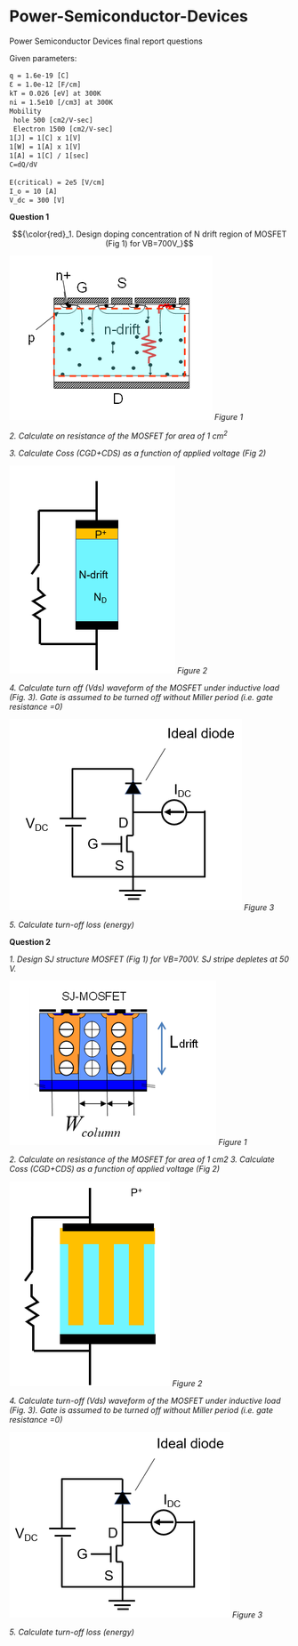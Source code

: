 # Power-Semiconductor-Devices
Power Semiconductor Devices final report questions

Given parameters:

    q = 1.6e-19 [C]
    Ɛ = 1.0e-12 [F/cm]
    kT = 0.026 [eV] at 300K
    ni = 1.5e10 [/cm3] at 300K
    Mobility
     hole 500 [cm2/V-sec]
     Electron 1500 [cm2/V-sec]
    1[J] = 1[C] x 1[V]
    1[W] = 1[A] x 1[V]
    1[A] = 1[C] / 1[sec]
    C=dQ/dV
    
    E(critical) = 2e5 [V/cm]
    I_o = 10 [A]
    V_dc = 300 [V]

**Question 1**

$${\color{red}_1.  Design doping concentration of N drift region of MOSFET (Fig 1) for VB=700V_}$$

![](/figures/figure1-1.png)
*Figure 1*

_2.  Calculate on resistance of the MOSFET for area of 1 cm<sup>2</sup>_

_3.  Calculate Coss (CGD+CDS) as a function of applied voltage (Fig 2)_

![](/figures/figure1-2.png)
*Figure 2*

_4.  Calculate turn off (Vds) waveform of the MOSFET under inductive load (Fig. 3). Gate is assumed to be turned off without Miller period (i.e. gate resistance =0)_

![figure 3](/figures/figure1-3.png)
*Figure 3*

_5.  Calculate turn-off loss (energy)_




**Question 2**

_1.  Design SJ structure MOSFET (Fig 1) for VB=700V. SJ stripe depletes at 50 V._

![](/figures/figure2-1.png)
*Figure 1*

_2.  Calculate on resistance of the MOSFET for area of 1 cm2_
_3.  Calculate Coss (CGD+CDS) as a function of applied voltage (Fig 2)_

![](/figures/figure2-2.png)
*Figure 2*

_4.  Calculate turn-off (Vds) waveform of the MOSFET under inductive load (Fig. 3). Gate is assumed to be turned off without Miller period (i.e. gate resistance =0)_

![](/figures/figure2-3.png)
*Figure 3*

_5.  Calculate turn-off loss (energy)_

